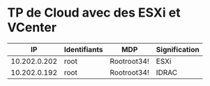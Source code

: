 # TP de Cloud avec des ESXi et VCenter

|      IP      | Identifiants |      MDP    | Signification |
|--------------|--------------|-------------|---------------|
| 10.202.0.202 |      root    | Rootroot34! |     ESXi      |
| 10.202.0.192 |      root    | Rootroot34! |     IDRAC     |
